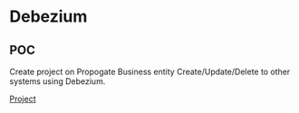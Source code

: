 # Debezium

## POC

Create project on Propogate Business entity Create/Update/Delete to other systems using Debezium.

[Project](../../Softwares/Debezium/update-business-entity/)
